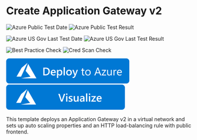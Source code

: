 # Create Application Gateway v2

![Azure Public Test Date](https://azurequickstartsservice.blob.core.windows.net/badges/101-application-gateway-v2-autoscale-create/PublicLastTestDate.svg)
![Azure Public Test Result](https://azurequickstartsservice.blob.core.windows.net/badges/101-application-gateway-v2-autoscale-create/PublicDeployment.svg)

![Azure US Gov Last Test Date](https://azurequickstartsservice.blob.core.windows.net/badges/101-application-gateway-v2-autoscale-create/FairfaxLastTestDate.svg)
![Azure US Gov Last Test Result](https://azurequickstartsservice.blob.core.windows.net/badges/101-application-gateway-v2-autoscale-create/FairfaxDeployment.svg)

![Best Practice Check](https://azurequickstartsservice.blob.core.windows.net/badges/101-application-gateway-v2-autoscale-create/BestPracticeResult.svg)
![Cred Scan Check](https://azurequickstartsservice.blob.core.windows.net/badges/101-application-gateway-v2-autoscale-create/CredScanResult.svg)

[![Deploy To Azure](https://raw.githubusercontent.com/Azure/azure-quickstart-templates/master/1-CONTRIBUTION-GUIDE/images/deploytoazure.svg?sanitize=true)]("https://portal.azure.com/#create/Microsoft.Template/uri/https%3A%2F%2Fraw.githubusercontent.com%2FAzure%2Fazure-quickstart-templates%2Fmaster%2F101-application-gateway-v2-autoscale-create%2Fazuredeploy.json")  [![Visualize](https://raw.githubusercontent.com/Azure/azure-quickstart-templates/master/1-CONTRIBUTION-GUIDE/images/visualizebutton.svg?sanitize=true)]("http://armviz.io/#/?load=https%3A%2F%2Fraw.githubusercontent.com%2FAzure%2Fazure-quickstart-templates%2Fmaster%2F101-application-gateway-v2-autoscale-create%2Fazuredeploy.json")

This template deploys an Application Gateway v2 in a virtual network and sets up auto scaling properties and an HTTP load-balancing rule with public frontend.


